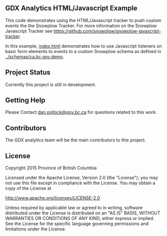 ## GDX Analytics HTML/Javascript Example

This code demonstrates using the HTML/Javascript tracker to push custom events the the Snowplow Tracker. For more information on the Snowplow Javascript Tracker see https://github.com/snowplow/snowplow-javascript-tracker. 

In this example, [index.html](index.html) demonstrates how to use Javascript listeners on basic form elements to events to a custom Snowplow schema as defined in [../schemas/ca.bc.gov.demo](../schemas/ca.bc.gov.demo).

## Project Status

Currently this project is still in development.

## Getting Help

Please Contact dan.pollock@gov.bc.ca for questions related to this work. 

## Contributors

The GDX analytics team will be the main contributors to this project. 

## License

Copyright 2015 Province of British Columbia

Licensed under the Apache License, Version 2.0 (the "License");
you may not use this file except in compliance with the License.
You may obtain a copy of the License at

   http://www.apache.org/licenses/LICENSE-2.0

Unless required by applicable law or agreed to in writing, software
distributed under the License is distributed on an "AS IS" BASIS,
WITHOUT WARRANTIES OR CONDITIONS OF ANY KIND, either express or implied.
See the License for the specific language governing permissions and limitations under the License.

